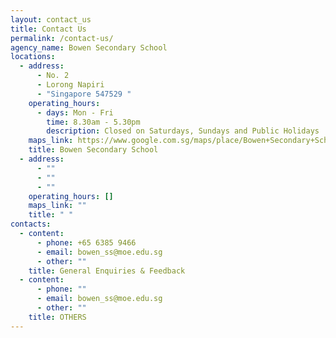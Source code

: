 ```yaml
---
layout: contact_us
title: Contact Us
permalink: /contact-us/
agency_name: Bowen Secondary School
locations:
  - address:
      - No. 2
      - Lorong Napiri
      - "Singapore 547529 "
    operating_hours:
      - days: Mon - Fri
        time: 8.30am - 5.30pm
        description: Closed on Saturdays, Sundays and Public Holidays
    maps_link: https://www.google.com.sg/maps/place/Bowen+Secondary+School/@1.3706875,103.8753833,17z/data=!4m6!3m5!1s0x31da17687b3e76c9:0x6d046fc63c2658ee!8m2!3d1.3706875!4d103.877572!16s%2Fm%2F02rk6sj
    title: Bowen Secondary School
  - address:
      - ""
      - ""
      - ""
    operating_hours: []
    maps_link: ""
    title: " "
contacts:
  - content:
      - phone: +65 6385 9466
      - email: bowen_ss@moe.edu.sg
      - other: ""
    title: General Enquiries & Feedback
  - content:
      - phone: ""
      - email: bowen_ss@moe.edu.sg
      - other: ""
    title: OTHERS
---
```

